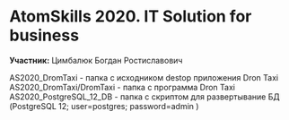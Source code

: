 
# AtomSkills 2020. IT Solution for business

**Участник:** Цимбалюк Богдан Ростиславович


AS2020_DromTaxi - папка с исходником destop приложения Dron Taxi
AS2020_DromTaxi/DromTaxi - папка с программа Dron Taxi
AS2020_PostgreSQL_12_DB - папка с скриптом для развертывание БД (PostgreSQL 12; user=postgres; password=admin ) 

